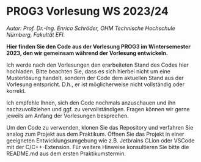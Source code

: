 # PROG3 Vorlesung WS 2023/24

*Autor: Prof. Dr.-Ing. Enrico Schröder, OHM Technische Hochschule Nürnberg, Fakultät EFI.*

**Hier finden Sie den Code aus der Vorlesung PROG3 im Wintersemester 2023, den wir gemeinsam während der Vorlesung
entwickeln.**

Ich werde nach den Vorlesungen den erarbeiteten Stand des Codes hier hochladen. Bitte beachten Sie, dass es sich hierbei
nicht um eine Musterlösung handelt, sondern der Code dem aktuellen Stand aus der Vorlesung entspricht. D.h., er ist
möglicherweise nicht vollständig oder korrekt.

Ich empfehle Ihnen, sich den Code nochmals anzuschauen und ihn nachzuvollziehen und ggf. zu vervollständigen. Fragen
können wir gerne jeweils am Anfang der Vorlesungen besprechen.

Um den Code zu verwenden, klonen Sie das Repository und verfahren Sie analog zum Projekt aus dem Praktikum. Öffnen Sie
das Projekt in einer geeigneten Entwicklungsumgebung wie z.B. Jetbrains CLion oder VSCode mit der C/C++-Extension. Für
weitere Hinweise konsultieren Sie bitte die README.md aus dem ersten Praktikumstermin.
